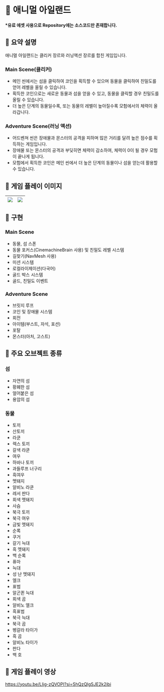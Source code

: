 # 🚀 애니멀 아일랜드

#### *유료 에셋 사용으로 Repository에는 소스코드만 존재합니다.

## 📌 요약 설명

애니멀 아일랜드는 클리커 장르와 러닝액션 장르를 합친 게임입니다. <br>

### Main Scene(클리커)
- 메인 씬에서는 섬을 클릭하여 코인을 획득할 수 있으며 동물을 클릭하여 친밀도를 얻어 레벨을 올릴 수 있습니다.
- 획득한 코인으로는 새로운 동물과 섬을 얻을 수 있고, 동물을 클릭할 경우 친밀도를 올릴 수 있습니다. 
- 더 높은 단계의 동물일수록, 또는 동물의 레벨이 높아질수록 모험에서의 체력이 올라갑니다.

### Adventure Scene(러닝 액션)
- 어드벤쳐 씬은 장애물과 몬스터의 공격을 피하며 많은 거리를 달려 높은 점수를 획득하는 게임입니다.
- 장애물 또는 몬스터의 공격과 부딪히면 체력이 감소하여, 체력이 0이 될 경우 모험이 끝나게 됩니다. 
- 모험에서 획득한 코인은 메인 씬에서 더 높은 단계의 동물이나 섬을 얻는데 활용할 수 있습니다.

## 📌 게임 플레이 이미지

<img src="https://github.com/LeeWxx/LeeWxx.github.io/assets/99359120/5be3f9fe-770a-4d74-9148-f56073e3e975"> |   <img src="https://github.com/LeeWxx/LeeWxx.github.io/assets/99359120/7585c77d-92ea-4318-b85b-da9679596389">
---|---|

## 📌 구현

### Main Scene
- 동물, 섬 스폰
- 동물 포커스(CinemachineBrain 사용) 및 친밀도 레벨 시스템
- 길찾기(NavMesh 사용)
- 미션 시스템
- 로컬라이제이션(다국어)
- 골드 박스 시스템
- 골드, 친밀도 이벤트

### Adventure Scene
- 브릿지 루프
- 코인 및 장애물 시스템
- 회전
- 아이템(부스트, 자석, 포션)
- 포탈
- 몬스터(아처, 고스트)

## 📌 주요 오브젝트 종류

### 섬 
- 자연의 섬
- 황폐한 섬
- 얼어붙은 섬
- 용암의 섬

### 동물
- 토끼
- 산토끼
- 라쿤
- 렉스 토끼
- 갈색 라쿤
- 여우
- 하바나 토끼
- 과들루프 너구리
- 흑여우
- 멧돼지
- 알비노 라쿤
- 레서 판다
- 회색 멧돼지
- 사슴
- 북극 토끼
- 북극 여우
- 금빛 멧돼지
- 순록
- 쿠거
- 갈기 늑대
- 흑 멧돼지
- 백 순록
- 퓨마
- 늑대
- 성 난 멧돼지
- 엘크
- 표범
- 알곤퀸 늑대
- 회색 곰
- 알비노 엘크
- 흑표범
- 북극 늑대
- 북극 곰
- 벵갈라 타이가
- 흑 곰
- 알비노 타이가
- 판다
- 백 호


## 📌 게임 플레이 영상

https://youtu.be/Lljg-zQVOPI?si=ShQzQlgSJE2k2ibi
